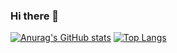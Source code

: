 ### Hi there 👋

[![Anurag's GitHub stats](https://github-readme-stats.vercel.app/api?username=zfeder)](https://github.com/anuraghazra/github-readme-stats)
[![Top Langs](https://github-readme-stats.vercel.app/api/top-langs/?username=zfeder&layout=compact)](https://github.com/anuraghazra/github-readme-stats)

<!--
**zfeder/zfeder** is a ✨ _special_ ✨ repository because its `README.md` (this file) appears on your GitHub profile.

Here are some ideas to get you started:

- 🔭 I’m currently working on ...
- 🌱 I’m currently learning ...
- 👯 I’m looking to collaborate on ...
- 🤔 I’m looking for help with ...
- 💬 Ask me about ...
- 📫 How to reach me: ...
- 😄 Pronouns: ...
- ⚡ Fun fact: ...
-->
